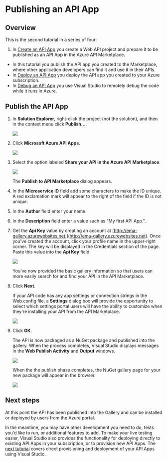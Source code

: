 <properties 
	pageTitle="Publish an Azure API App" 
	description="Learn how to publish an Azure API App to the Azure API Apps Gallery using Visual Studio." 
	services="app-service" 
	documentationCenter=".net" 
	authors="bradygaster" 
	manager="wpickett" 
	editor="jimbe"/>

<tags 
	ms.service="app-service" 
	ms.workload="web" 
	ms.tgt_pltfrm="dotnet" 
	ms.devlang="na" 
	ms.topic="article" 
	ms.date="2/19/2015" 
	ms.author="bradyg;tarcher"/>

# Publishing an API App

## Overview

This is the second tutorial in a series of four:

1. In [Create an API App](../app-service-create-api-app/) you create a Web API project and prepare it to be published as an API App in the Azure API Marketplace.
* In this tutorial you publish the API app you created to the Marketplace, where other application developers can find it and use it in their APIs.
* In [Deploy an API App](../app-service-deploy-api-app/) you deploy the API app you created to your Azure subscription.
* In [Debug an API App](../app-service-remotely-debug-api-app/) you use Visual Studio to remotely debug the code while it runs in Azure.

## Publish the API App

1. In **Solution Explorer**, right-click the project (not the solution), and then in the context menu click **Publish...**. 

	![](./media/app-service-dotnet-publish-api-app/12-publish-gesture.png) 

2. Click **Microsoft Azure API Apps**. 

	![](./media/app-service-dotnet-publish-api-app/13-select-api-apps.png)

3. Select the option labeled **Share your API in the Azure API Marketplace**. 

	![](./media/app-service-dotnet-publish-api-app/14-host-or-share-screen.png)

	The **Publish to API Marketplace** dialog appears.

4. In the **Microservice ID** field add some characters to make the ID unique. A red exclamation mark will appear to the right of the field if the ID is not unique. 

5. In the **Author** field enter your name.

5. In the **Description** field enter a value such as "My first API App.".

4. Get the **Api Key** value by creating an account at [http://ema-gallery.azurewebsites.net.](http://ema-gallery.azurewebsites.net). Once you've created the account, click your profile name in the upper-right corner. The key will be displayed in the Credentials section of the page. Paste this value into the **Api Key** field.

	![](./media/app-service-dotnet-publish-api-app/17-gallery-publish.png)

	You've now provided the basic gallery information so that users can more easily search for and find your API in the API Marketplace.  

5. Click **Next**.

	If your API code has any app settings or connection strings in the Web.config file, a **Settings** dialog box will provide the opportunity to select which settings portal users will have the ability to customize when they're installing your API from the API Marketplace.
 
	![](./media/app-service-dotnet-publish-api-app/16-final-settings-screen.png)

7. Click **OK**. 

	The API is now packaged as a NuGet package and published into the gallery. When the process completes, Visual Studio displays messages in the **Web Publish Activity** and **Output** windows. 

	![](./media/app-service-dotnet-publish-api-app/19-gallery-publish-complete.png)

	When the the publish phase completes, the NuGet gallery page for your new package will appear in the browser. 

	![](./media/app-service-dotnet-publish-api-app/19.5-gallery-nuget-visibility.png)


## Next steps

At this point the API has been published into the Gallery and can be installed or deployed by users from the Azure portal. 

In the meantime, you may have other development you need to do, tests you'd like to run, or additional features to add. To make your live testing easier, Visual Studio also provides the functionality for deploying directly to existing API Apps in your subscription, or to provision new API Apps. The [next tutorial](../app-service-create-api-app/) covers direct provisioning and deployment of your API Apps using Visual Studio. 
